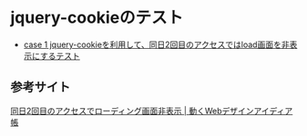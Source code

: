 # jquery-cookieのテスト

- [case 1 jquery-cookieを利用して、同日2回目のアクセスではload画面を非表示にするテスト](./case1/index.html)

## 参考サイト
[同日2回目のアクセスでローディング画面非表示 \| 動くWebデザインアイディア帳](https://coco-factory.jp/ugokuweb/move01/4-1-7/)